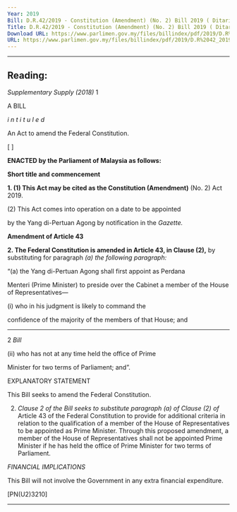 ```yaml
---
Year: 2019
Bill: D.R.42/2019 - Constitution (Amendment) (No. 2) Bill 2019 ( Ditarik Balik )
Title: D.R.42/2019 - Constitution (Amendment) (No. 2) Bill 2019 ( Ditarik Balik )
Download URL: https://www.parlimen.gov.my/files/billindex/pdf/2019/D.R%2042_2019%20-eng.pdf
URL: https://www.parlimen.gov.my/files/billindex/pdf/2019/D.R%2042_2019%20-eng.pdf
---
```

---
Reading:
---

_Supplementary Supply (2018)_ 1

A BILL

_i n t i t u l e d_

An Act to amend the Federal Constitution.

[ ]

**ENACTED by the Parliament of Malaysia as follows:**

**Short title and commencement**

**1. (1) This Act may be cited as the Constitution (Amendment)**
(No. 2) Act 2019.

(2) This Act comes into operation on a date to be appointed

by the Yang di-Pertuan Agong by notification in the _Gazette._

**Amendment of Article 43**

**2. The Federal Constitution is amended in Article 43, in Clause (2),**
by substituting for paragraph _(a) the following paragraph:_

“(a) the Yang di-Pertuan Agong shall first appoint as Perdana

Menteri (Prime Minister) to preside over the Cabinet
a member of the House of Representatives—

(i) who in his judgment is likely to command the

confidence of the majority of the members of
that House; and


-----

2 _Bill_

(ii) who has not at any time held the office of Prime

Minister for two terms of Parliament; and”.

EXPLANATORY STATEMENT

This Bill seeks to amend the Federal Constitution.

2. _Clause 2 of the Bill seeks to substitute paragraph_ _(a) of Clause (2) of_
Article 43 of the Federal Constitution to provide for additional criteria in
relation to the qualification of a member of the House of Representatives to
be appointed as Prime Minister. Through this proposed amendment, a member
of the House of Representatives shall not be appointed Prime Minister if he
has held the office of Prime Minister for two terms of Parliament.

_FINANCIAL IMPLICATIONS_

This Bill will not involve the Government in any extra financial expenditure.

[PN(U2)3210]


-----


